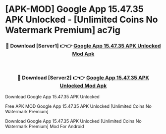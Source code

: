# [APK-MOD] Google App 15.47.35 APK Unlocked - [Unlimited Coins No Watermark Premium] ac7ig



<div align="center">
<h3>🔴 Download [Server1] 👉👉 <a href="https://momento.my/?title=Google_App_15.47.35_APK_Unlocked">Google App 15.47.35 APK Unlocked Mod Apk</a></h3><br>

<h3>🔴 Download [Server2] 👉👉 <a href="https://momento.my/?title=Google_App_15.47.35_APK_Unlocked">Google App 15.47.35 APK Unlocked Mod Apk</a></h3>
</div>



Download Google App 15.47.35 APK Unlocked 

Free APK MOD Google App 15.47.35 APK Unlocked [Unlimited Coins No Watermark Premium]

Download Google App 15.47.35 APK Unlocked [Unlimited Coins No Watermark Premium] Mod For Android

